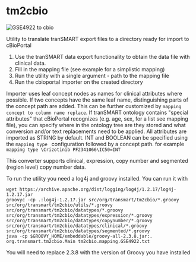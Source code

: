 tm2cbio
=======

![GSE4922 to cbio](https://github.com/j-hudecek/tm2cbio/blob/master/tm2cbio2.PNG)



Utility to translate tranSMART export files to a directory ready for import to cBioPortal

1. Use the tranSMART data export functionality to obtain the data file with clinical data.
2. Fill in the mapping file (see example for a simplistic mapping)
3. Run the utility with a single argument - path to the mapping file
4. Run the cbioportal importer on the created directory

Importer uses leaf concept nodes as names for clinical attributes where possible. If two concepts have the same leaf name, distinguishing parts of the concept path are added. This can be further customized by `mapping concept to column name replace`.
If tranSMART ontology contains "special attributes" that cBioPortal recognizes (e.g. age, sex, for a list see mapping file), you can specify where in the ontology tree are they stored and what conversion and/or text replacements need to be applied.
All attributes are imported as STRING by default. INT and BOOLEAN can be specified using the `mapping type ` configuration followed by a concept path. for example
`mapping type \Crizotinib PF2341066\IC50=INT`

This converter supports clinical, expression, copy number and segmented (region level) copy number data.

To run the utility you need a log4j and groovy installed. You can run it with

	wget https://archive.apache.org/dist/logging/log4j/1.2.17/log4j-1.2.17.jar
	groovyc -cp .:log4j-1.2.17.jar src/org/transmart/tm2cbio/*.groovy src/org/transmart/tm2cbio/utils/*.groovy src/org/transmart/tm2cbio/datatypes/*.groovy src/org/transmart/tm2cbio/datatypes/expression/*.groovy src/org/transmart/tm2cbio/datatypes/copynumber/*.groovy src/org/transmart/tm2cbio/datatypes/clinical/*.groovy src/org/transmart/tm2cbio/datatypes/segmented/*.groovy
	java -cp $GROOVY_HOME/embeddable/groovy-all-2.3.8.jar:.  org.transmart.tm2cbio.Main tm2cbio.mapping.GSE4922.txt

You will need to replace 2.3.8 with the version of Groovy you have installed
